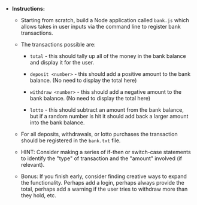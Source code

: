 * **Instructions:**

  * Starting from scratch, build a Node application called `bank.js` which allows takes in user inputs via the command line to register bank transactions.

  * The transactions possible are:

    * `total` - this should tally up all of the money in the bank balance and display it for the user.

    * `deposit <number>` - this should add a positive amount to the bank balance. (No need to display the total here)

    * `withdraw <number>` - this should add a negative amount to the bank balance. (No need to display the total here)

    * `lotto` - this should subtract an amount from the bank balance, but if a random number is hit it should add back a larger amount into the bank balance.

  * For all deposits, withdrawals, or lotto purchases the transaction should be registered in the `bank.txt` file.

  * HINT: Consider making a series of if-then or switch-case statements to identify the "type" of transaction and the "amount" involved (if relevant).

  * Bonus: If you finish early, consider finding creative ways to expand the functionality. Perhaps add a login, perhaps always provide the total, perhaps add a warning if the user tries to withdraw more than they hold, etc.
